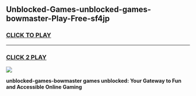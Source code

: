 
## Unblocked-Games-unblocked-games-bowmaster-Play-Free-sf4jp
<h3>
<a href="https://premium76.site?title=unblocked-games-bowmaster&ref=24M">CLICK TO PLAY</a></h3>
<hr>

<h3>
<a href="https://premium76.site?title=unblocked-games-bowmaster&ref=24M">CLICK 2 PLAY</a>
  
</h3>

<a href="https://premium76.site?title=unblocked-games-bowmaster&ref=24M"><img src="https://clearcache.store/games.png"></a>


**unblocked-games-bowmaster games unblocked: Your Gateway to Fun and Accessible Online Gaming**
